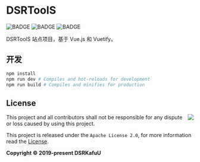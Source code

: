 # DSRToolS

![BADGE](https://img.shields.io/github/workflow/status/dsrkafuu/dsr-tools/build?style=flat-square)
![BADGE](https://img.shields.io/github/languages/top/dsrkafuu/dsr-tools?style=flat-square)
![BADGE](https://img.shields.io/github/license/dsrkafuu/dsr-tools?style=flat-square)

DSRToolS 站点项目，基于 Vue.js 和 Vuetify。

## 开发

```bash
npm install
npm run dev # Compiles and hot-reloads for development
npm run build # Compiles and minifies for production
```

## License

<a href="https://app.fossa.com/projects/git%2Bgithub.com%2Fdsrkafuu%2Fdsr-tools?ref=badge_large" alt="FOSSA Status"><img align="right" src="https://app.fossa.com/api/projects/git%2Bgithub.com%2Fdsrkafuu%2Fdsr-tools.svg?type=large"/></a>

This project and all contributors shall not be responsible for any dispute or loss caused by using this project.

This project is released under the `Apache License 2.0`, for more information read the [License](https://github.com/dsrkafuu/dsr-tools/blob/master/LICENSE).

**Copyright © 2019-present DSRKafuU**

